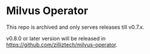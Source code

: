 # Milvus Operator

This repo is archived and only serves releases till v0.7.x. 

v0.8.0 or later version will be released in https://github.com/zilliztech/milvus-operator.
